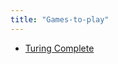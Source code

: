 ```yaml
---
title: "Games-to-play"
---
```


- [Turing Complete](https://store.steampowered.com/app/1444480/Turing_Complete/)